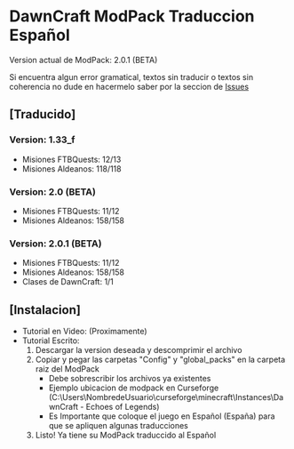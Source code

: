 # DawnCraft ModPack Traduccion Español

Version actual de ModPack: 2.0.1 (BETA)

Si encuentra algun error gramatical, textos sin traducir o textos sin coherencia no dude en hacermelo saber por la seccion de [Issues](https://github.com/Mexes-GM/DawnCraft-Traduccion-ES/issues)

## [Traducido]
### Version: 1.33_f
 - Misiones FTBQuests: 12/13
 - Misiones Aldeanos: 118/118
### Version: 2.0 (BETA)
 - Misiones FTBQuests: 11/12
 - Misiones Aldeanos: 158/158
### Version: 2.0.1 (BETA)
  - Misiones FTBQuests: 11/12
  - Misiones Aldeanos: 158/158
  - Clases de DawnCraft: 1/1
## [Instalacion]
 - Tutorial en Video: (Proximamente)
 - Tutorial Escrito:
   1. Descargar la version deseada y descomprimir el archivo
   2. Copiar y pegar las carpetas "Config" y "global_packs" en la carpeta raiz del ModPack
      - Debe sobrescribir los archivos ya existentes
      - Ejemplo ubicacion de modpack en Curseforge (C:\Users\NombredeUsuario\curseforge\minecraft\Instances\DawnCraft - Echoes of Legends)
      - Es Importante que coloque el juego en Español (España) para que se apliquen algunas traducciones
   3. Listo! Ya tiene su ModPack traduccido al Español
